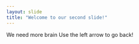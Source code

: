 ```yaml
---
layout: slide
title: "Welcome to our second slide!"
---
```

We need more brain
Use the left arrow to go back!
